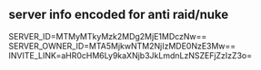 ## server info encoded for anti raid/nuke
SERVER_ID=MTMyMTkyMzk2MDg2MjE1MDczNw==
SERVER_OWNER_ID=MTA5MjkwNTM2NjIzMDE0NzE3Mw==
INVITE_LINK=aHR0cHM6Ly9kaXNjb3JkLmdnLzNSZEFjZzIzZ3o=
